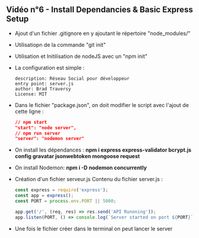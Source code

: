 ## Vidéo n°6 - Install Dependancies & Basic Express Setup

-   Ajout d'un fichier .gitignore en y ajoutant le répertoire "node_modules/"
-   Utilisatiopn de la commande "git init"
-   Utilisation et Initilisation de nodeJS avec un "npm init"
-   La configuration est simple :

    ```
    description: Réseau Social pour développeur
    entry point: server.js
    author: Brad Traversy
    License: MIT
    ```

-   Dans le fichier "package.json", on doit modifier le script avec l'ajout de cette ligne :

    ```json
    // npm start
    "start": "node server",
    // npm run server
    "server": "nodemon server"
    ```

-   On install les dépendances : **npm i express express-validator bcrypt.js config gravatar jsonwebtoken mongoose request**
-   On install Nodemon: **npm i -D nodemon concurrently**

-   Création d'un fichier serveur.js
    Contenu du fichier server.js :

    ```js
    const express = require('express');
    const app = express();
    const PORT = process.env.PORT || 5000;

    app.get('/', (req, res) => res.send('API Runnning'));
    app.listen(PORT, () => console.log(`Server started on port ${PORT}`));
    ```

-   Une fois le fichier créer dans le terminal on peut lancer le server
